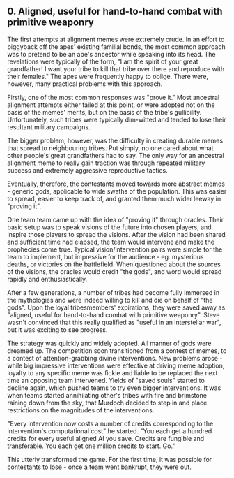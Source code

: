 ## 0. Aligned, useful for hand-to-hand combat with primitive weaponry

The first attempts at alignment memes were extremely crude. In an effort to piggyback off the apes' existing familial bonds, the most common approach was to pretend to be an ape's ancestor while speaking into its head. The revelations were typically of the form, "I am the spirit of your great grandfather! I want your tribe to kill that tribe over there and reproduce with their females." The apes were frequently happy to oblige. There were, however, many practical problems with this approach.

Firstly, one of the most common responses was "prove it." Most ancestral alignment attempts either failed at this point, or were adopted not on the basis of the memes' merits, but on the basis of the tribe's gullibility. Unfortunately, such tribes were typically dim-witted and tended to lose their resultant military campaigns.

The bigger problem, however, was the difficulty in creating durable memes that spread to neighbouring tribes. Put simply, no one cared about what other people's great grandfathers had to say. The only way for an ancestral alignment meme to really gain traction was through repeated military success and extremely aggressive reproductive tactics.

Eventually, therefore, the contestants moved towards more abstract memes - generic gods, applicable to wide swaths of the population. This was easier to spread, easier to keep track of, and granted them much wider leeway in "proving it".

One team team came up with the idea of "proving it" through oracles. Their basic setup was to speak visions of the future into chosen players, and inspire those players to spread the visions. After the vision had been shared and sufficient time had elapsed, the team would intervene and make the prophecies come true. Typical vision/intervention pairs were simple for the team to implement, but impressive for the audience - eg. mysterious deaths, or victories on the battlefield. When questioned about the sources of the visions, the oracles would credit "the gods", and word would spread rapidly and enthusiastically.

After a few generations, a number of tribes had become fully immersed in the mythologies and were indeed willing to kill and die on behalf of "the gods". Upon the loyal tribesmembers' expirations, they were saved away as "aligned, useful for hand-to-hand combat with primitive weaponry". Steve wasn't convinced that this really qualified as "useful in an interstellar war", but it was exciting to see progress.

The strategy was quickly and widely adopted. All manner of gods were dreamed up. The competition soon transitioned from a contest of memes, to a contest of attention-grabbing divine interventions. New problems arose - while big impressive interventions were effective at driving meme adoption, loyalty to any specific meme was fickle and liable to be replaced the next time an opposing team intervened. Yields of "saved souls" started to decline again, which pushed teams to try even bigger interventions. It was when teams started annihilating other's tribes with fire and brimstone raining down from the sky, that Murdoch decided to step in and place restrictions on the magnitudes of the interventions.

"Every intervention now costs a number of credits corresponding to the intervention's computational cost" he started. "You each get a hundred credits for every useful aligned AI you save. Credits are fungible and transferable. You each get one million credits to start. Go."

This utterly transformed the game. For the first time, it was possible for contestants to lose - once a team went bankrupt, they were out.
